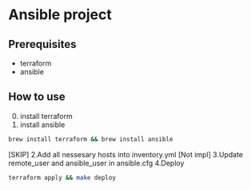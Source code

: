 # Ansible project

## Prerequisites

- terraform
- ansible

## How to use

0. install terraform
1. install ansible

```sh
brew install terraform && brew install ansible
```

[SKIP] 2.Add all nessesary hosts into inventory.yml
[Not impl] 3.Update remote_user and ansible_user in ansible.cfg
4.Deploy

```sh
terraform apply && make deploy
```
